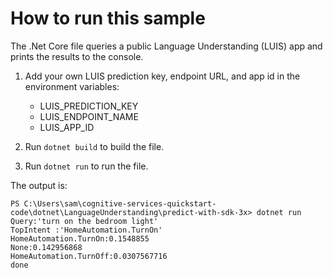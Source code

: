 # How to run this sample

The .Net Core file queries a public Language Understanding (LUIS) app and prints the results to the console.

1. Add your own LUIS prediction key, endpoint URL, and app id in the environment variables:

    * LUIS_PREDICTION_KEY
    * LUIS_ENDPOINT_NAME
    * LUIS_APP_ID 
    
1. Run `dotnet build` to build the file.
1. Run `dotnet run` to run the file.

The output is:

```console
PS C:\Users\sam\cognitive-services-quickstart-code\dotnet\LanguageUnderstanding\predict-with-sdk-3x> dotnet run
Query:'turn on the bedroom light'
TopIntent :'HomeAutomation.TurnOn'
HomeAutomation.TurnOn:0.1548855
None:0.142956868
HomeAutomation.TurnOff:0.0307567716
done
```
